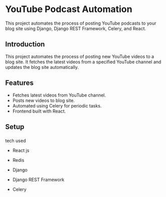 # YouTube Podcast Automation

This project automates the process of posting YouTube podcasts to your blog site using Django, Django REST Framework, Celery, and React.

## Introduction

This project automates the process of posting new YouTube videos to a blog site. It fetches the latest videos from a specified YouTube channel and updates the blog site automatically.

## Features

- Fetches latest videos from YouTube channel.
- Posts new videos to blog site.
- Automated using Celery for periodic tasks.
- Frontend built with React.

## Setup

### 

tech used
- React js
- Redis
- Django
- Django REST Framework
- Celery


    ```




